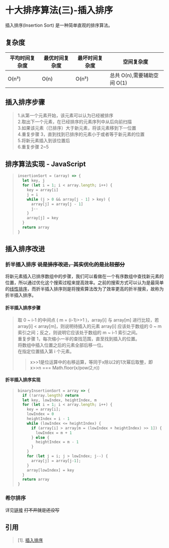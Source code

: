 # 十大排序算法(三)-插入排序

插入排序(Insertion Sort) 是一种简单直观的排序算法。

## 复杂度

| 平均时间复杂度 | 最优时间复杂度 | 最坏时间复杂度 | 空间复杂度                  |
| -------------- | -------------- | -------------- | --------------------------- |
| O(n²)          | O(n)           | O(n²)          | 总共 O(n),需要辅助空间 O(1) |

## 插入排序步骤

> 1.从第一个元素开始，该元素可以认为已经被排序  
> 2.取出下一个元素，在已经排序的元素序列中从后向前扫描  
> 3.如果该元素（已排序）大于新元素，将该元素移到下一位置  
> 4.重复步骤 3，直到找到已排序的元素小于或者等于新元素的位置  
> 5.将新元素插入到该位置后  
> 6.重复步骤 2~5

## 排序算法实现 - JavaScript

> ```JavaScript
> insertionSort = (array) => {
>   let key, j
>   for (let i = 1; i < array.length; i++) {
>     key = array[i]
>     j = i
>     while (j > 0 && array[j - 1] > key) {
>       array[j] = array[j - 1]
>       j--
>     }
>     array[j] = key
>   }
>   return array
> }
> ```

## 插入排序改进
### 折半插入排序 ~~说是排序改进，其实优化的是比较部分~~
将新元素插入已排序数组中的步骤，我们可以看做在一个有序数组中查找新元素的位置，所以通过优化这个搜索过程来提高效率。之前的搜索方式可以认为是最简单的[线性排序](./搜索算法(一)-线性搜索)，而折半插入排序则是将搜索算法改为了效率更高的折半搜索，故称为折半插入排序。
#### 折半插入排序步骤
> 取 0 ~ i-1 的中间点 ( m = (i-1)>>1 )，array[i] 与 array[m] 进行比较，若array[i] < array[m]，则说明待插入的元素 array[i] 应该处于数组的 0 ~ m 索引之间；反之，则说明它应该处于数组的 m ~ i-1 索引之间。  
> 重复步骤 1，每次缩小一半的查找范围，直至找到插入的位置。  
> 将数组中插入位置之后的元素全部后移一位。  
> 在指定位置插入第 i 个元素。  
> > x>>1是位运算中的右移运算，等同于x除以2的1次幂后取整，即 x>>n === Math.floor(x/pow(2,n))
#### 折半插入排序实现
> ```JavaScript
> binaryInsertionSort = array => {
>   if (!array.length) return
>   let key, lowIndex, heightIndex, m
>   for (let i = 1; i < array.length; i++) {
>     key = array[i];
>     lowIndex = 0
>     heightIndex = i - 1
>     while (lowIndex <= heightIndex) {
>       if (array[i] > array[m = (lowIndex + heightIndex) >> 1]) {
>         lowIndex = m + 1
>       } else {
>         heightIndex = m - 1
>       }
>     }
>     for (let j = i; j > lowIndex; j--) {
>       array[j] = array[j-1];
>     }
>     array[lowIndex] = key
>   }
>   return array
> }
> ```

### 希尔排序
详见[链接](./十大排序算法(六)-希尔排序) ~~打不开就是还没写~~

## 引用
> [1]. [插入排序](https://zh.wikipedia.org/wiki/%E6%8F%92%E5%85%A5%E6%8E%92%E5%BA%8F)